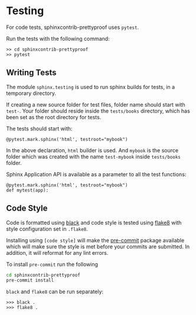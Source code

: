 # Testing

For code tests, sphinxcontrib-prettyproof uses `pytest`.

Run the tests with the following command:

```
>> cd sphinxcontrib-prettyproof
>> pytest
```

## Writing Tests

The module `sphinx.testing` is used to run sphinx builds for tests, in a temporary directory.

If creating a new source folder for test files, folder name should start with `test-`.
Your folder should reside inside the `tests/books` directory, which has been set as the root directory for tests.

The tests should start with:

```
@pytest.mark.sphinx('html', testroot="mybook")
```
In the above declaration, `html` builder is used. And `mybook` is the source folder which was created with the name `test-mybook` inside `tests/books` folder.

Sphinx Application API is available as a parameter to all the test functions:

```
@pytest.mark.sphinx('html', testroot="mybook")
def mytest(app):
```

## Code Style

Code is formatted using [black](https://github.com/ambv/black) and code style is tested using [flake8](http://flake8.pycqa.org) with style configuration set in `.flake8`.

Installing using `[code style]` will make the [pre-commit](https://pre-commit.com/) package available which will make sure the style is met before your commits are submitted. In addition, it will reformat for any lint errors.

To install `pre-commit` run the following

```bash
cd sphinxcontrib-prettyproof
pre-commit install
```

`black` and `flake8` can be run separately:

```shell
>>> black .
>>> flake8 .
```
